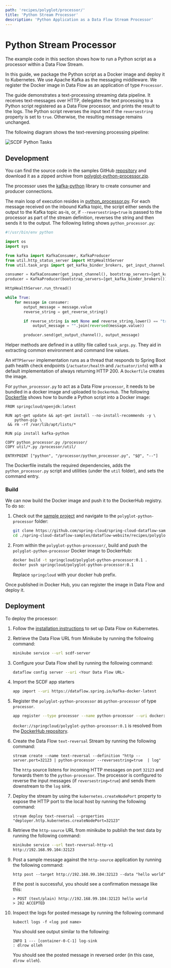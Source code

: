 ```yaml
---
path: 'recipes/polyglot/processor/'
title: 'Python Stream Processor'
description: 'Python Application as a Data Flow Stream Processor'
---
```


# Python Stream Processor

The example code in this section shows how to run a Python script as a processor within a Data Flow Stream.

In this guide, we package the Python script as a Docker image and deploy it to Kubernetes. We use Apache Kafka as the messaging middleware.
We register the Docker image in Data Flow as an application of type `Processor`.

The guide demonstrates a text-processing streaming data pipeline. It receives text-messages over HTTP, delegates the text processing to a Python script registered as a Data Flow processor, and prints the result to the logs. The Python script reverses the input text if the `reversestring` property is set to `true`. Otherwise, the resulting message remains unchanged.

The following diagram shows the text-reversing processing pipeline:

![SCDF Python Tasks](images/polyglot-python-processor-architecture.png)

## Development

You can find the source code in the samples GitHub [repository](https://github.com/spring-cloud/spring-cloud-dataflow-samples/tree/main/dataflow-website/recipes/polyglot/polyglot-python-processor) and download it as a zipped archive from [polyglot-python-processor.zip](https://github.com/spring-cloud/spring-cloud-dataflow-samples/raw/main/dataflow-website/recipes/polyglot/polyglot-python-processor.zip).

The processor uses the [kafka-python](https://github.com/dpkp/kafka-python) library to create consumer and producer connections.

The main loop of execution resides in [python_processor.py](https://github.com/spring-cloud/spring-cloud-dataflow-samples/blob/main/dataflow-website/recipes/polyglot/polyglot-python-processor/python_processor.py).
For each message received on the inbound Kafka topic, the script either sends the output to the Kafka topic as-is, or, if `--reversestring=true` is passed to the processor as part of the stream definition, reverses the string and then sends it to the output. The following listing shows `python_processor.py`:

```python
#!/usr/bin/env python

import os
import sys

from kafka import KafkaConsumer, KafkaProducer
from util.http_status_server import HttpHealthServer
from util.task_args import get_kafka_binder_brokers, get_input_channel, get_output_channel, get_reverse_string

consumer = KafkaConsumer(get_input_channel(), bootstrap_servers=[get_kafka_binder_brokers()])
producer = KafkaProducer(bootstrap_servers=[get_kafka_binder_brokers()])

HttpHealthServer.run_thread()

while True:
    for message in consumer:
        output_message = message.value
        reverse_string = get_reverse_string()

        if reverse_string is not None and reverse_string.lower() == "true":
            output_message = "".join(reversed(message.value))

        producer.send(get_output_channel(), output_message)
```

Helper methods are defined in a utility file called `task_args.py`. They aid in extracting common environment and command line values.

An `HTTPServer` implementation runs as a thread that responds to Spring Boot path health check endpoints (`/actuator/health` and `/actuator/info`) with a default implementation of always returning HTTP 200. A `Dockerfile` creates the image.

For `python_processor.py` to act as a Data Flow `processor`, it needs to be bundled in a docker image and uploaded to `DockerHub`. The following [Dockerfile](https://github.com/spring-cloud/spring-cloud-dataflow-samples/blob/main/dataflow-website/recipes/polyglot/polyglot-python-processor/Dockerfile) shows how to bundle a Python script into a Docker image:

```docker
FROM springcloud/openjdk:latest

RUN apt-get update && apt-get install --no-install-recommends -y \
    python-pip \
 && rm -rf /var/lib/apt/lists/*

RUN pip install kafka-python

COPY python_processor.py /processor/
COPY util/*.py /processor/util/

ENTRYPOINT ["python", "/processor/python_processor.py", "$@", "--"]
```

The Dockerfile installs the required dependencies, adds the `python_processor.py` script and utilities (under the `util` folder), and sets the command entry.

### Build

We can now build the Docker image and push it to the DockerHub registry. To do so:

1. Check out the [sample project](https://github.com/spring-cloud/spring-cloud-dataflow-samples) and navigate to the `polyglot-python-processor` folder:

   ```bash
   git clone https://github.com/spring-cloud/spring-cloud-dataflow-samples
   cd ./spring-cloud-dataflow-samples/dataflow-website/recipes/polyglot/polyglot-python-processor/
   ```

1. From within the `polyglot-python-processor/`, build and push the `polyglot-python-processor` Docker image to DockerHub:

   ```bash
   docker build -t springcloud/polyglot-python-processor:0.1 .
   docker push springcloud/polyglot-python-processor:0.1
   ```

   <!--TIP-->

   Replace `springcloud` with your docker hub prefix.

   <!--END_TIP-->

Once published in Docker Hub, you can register the image in Data Flow and deploy it.

## Deployment

To deploy the processor:

1. Follow the [installation instructions](%currentPath%/installation/kubernetes/) to set up Data Flow on Kubernetes.

1. Retrieve the Data Flow URL from Minikube by running the following command:

   ```bash
   minikube service --url scdf-server
   ```

1. Configure your Data Flow shell by running the following command:

   ```bash
   dataflow config server --uri <Your Data Flow URL>
   ```

1. Import the SCDF app starters

   ```bash
   app import --uri https://dataflow.spring.io/kafka-docker-latest
   ```

1. Register the `polyglot-python-processor` as `python-processor` of type `processor`.

   ```bash
   app register --type processor --name python-processor --uri docker://springcloud/polyglot-python-processor:0.1
   ```

   `docker://springcloud/polyglot-python-processor:0.1` is resolved from the [DockerHub repository](https://hub.docker.com/r/springcloud/polyglot-python-processor).

1. Create the Data Flow `text-reversal` Stream by running the following command:

   ```
   stream create --name text-reversal --definition "http --server.port=32123 | python-processor --reversestring=true  | log"
   ```

   The `http` source listens for incoming HTTP messages on port `32123` and forwards them to the `python-processor`. The processor is configured to reverse the input messages (if `reversestring=true`) and sends them downstream to the `log` sink.

1. Deploy the stream by using the `kubernetes.createNodePort` property to expose the HTTP port to the local host by running the following command:

   ```
   stream deploy text-reversal --properties "deployer.http.kubernetes.createNodePort=32123"
   ```

1. Retrieve the `http-source` URL from minikube to publish the test data by running the following command:

   ```bash
   minikube service --url text-reversal-http-v1
   http://192.168.99.104:32123
   ```

1. Post a sample message against the `http-source` application by running the following command:

   ```
   http post --target http://192.168.99.104:32123 --data "hello world"
   ```

   If the post is successful, you should see a confirmation message like this:

   ```
   > POST (text/plain) http://192.168.99.104:32123 hello world
   > 202 ACCEPTED
   ```

1. Inspect the logs for posted message by running the following command

   ```
   kubectl logs -f <log pod name>
   ```

   You should see output similar to the following:

   ```
   INFO 1 --- [container-0-C-1] log-sink                                 : dlrow olleh
   ```

   You should see the posted message in reversed order (in this case, `dlrow olleh`).
